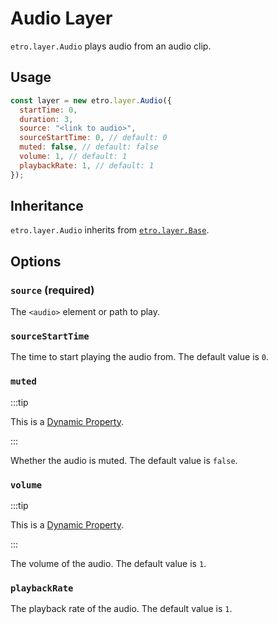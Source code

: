 # Audio Layer

`etro.layer.Audio` plays audio from an audio clip.

## Usage

```js
const layer = new etro.layer.Audio({
  startTime: 0,
  duration: 3,
  source: "<link to audio>",
  sourceStartTime: 0, // default: 0
  muted: false, // default: false
  volume: 1, // default: 1
  playbackRate: 1, // default: 1
});
```

## Inheritance

`etro.layer.Audio` inherits from [`etro.layer.Base`](base).

## Options

### `source` (required)

The `<audio>` element or path to play.

### `sourceStartTime`

The time to start playing the audio from. The default value is `0`.

### `muted`

:::tip

This is a [Dynamic Property](../dynamic-properties).

:::

Whether the audio is muted. The default value is `false`.

### `volume`

:::tip

This is a [Dynamic Property](../dynamic-properties).

:::

The volume of the audio. The default value is `1`.

### `playbackRate`

The playback rate of the audio. The default value is `1`.
